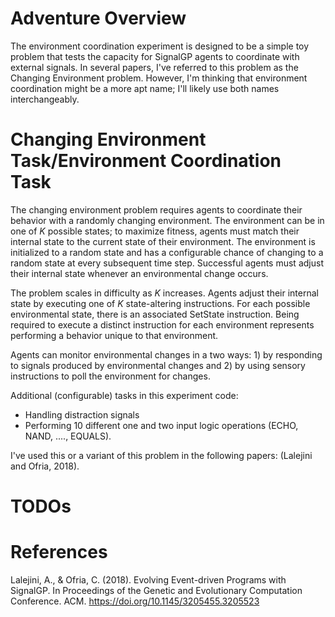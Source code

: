 # Adventure Overview
The environment coordination experiment is designed to be a simple toy problem that tests the capacity for SignalGP agents to coordinate with external signals. In several papers, I've referred to this problem as the Changing Environment problem. However, I'm thinking that environment coordination might be a more apt name; I'll likely use both names interchangeably. 

# Changing Environment Task/Environment Coordination Task
The changing environment problem requires agents to coordinate their behavior with a randomly changing environment. The environment can be in one of *K* possible states; to maximize fitness, agents must match their internal state to the current state of their environment. The environment is initialized to a random state and has a configurable chance of changing to a random state at every subsequent time step. Successful agents must adjust their internal state whenever an environmental change occurs. 

The problem scales in difficulty as *K* increases. Agents adjust their internal state by executing one of *K* state-altering instructions. For each possible environmental state, there is an associated SetState instruction. Being required to execute a distinct instruction for each environment represents performing a behavior unique to that environment. 

Agents can monitor environmental changes in a two ways: 1) by responding to signals produced by environmental changes and 2) by using sensory instructions to poll the environment for changes.

Additional (configurable) tasks in this experiment code:
- Handling distraction signals
- Performing 10 different one and two input logic operations (ECHO, NAND, ...., EQUALS). 

I've used this or a variant of this problem in the following papers: (Lalejini and Ofria, 2018). 

# TODOs

# References
Lalejini, A., & Ofria, C. (2018). Evolving Event-driven Programs with SignalGP. In Proceedings of the Genetic and Evolutionary Computation Conference. ACM. https://doi.org/10.1145/3205455.3205523